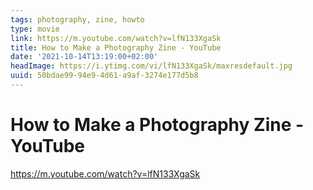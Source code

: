 ```yaml
---
tags: photography, zine, howto
type: movie
link: https://m.youtube.com/watch?v=lfN133XgaSk
title: How to Make a Photography Zine - YouTube
date: '2021-10-14T13:19:00+02:00'
headImage: https://i.ytimg.com/vi/lfN133XgaSk/maxresdefault.jpg
uuid: 50bdae99-94e9-4d61-a9af-3274e177d5b8
---
```


# How to Make a Photography Zine - YouTube

https://m.youtube.com/watch?v=lfN133XgaSk

![]()
